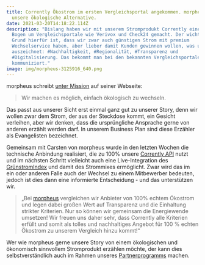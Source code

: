```yaml
---
title: Corrently Ökostrom im ersten Vergleichsportal angekommen. morpheus kennt
  unsere ökologische Alternative.
date: 2021-03-20T14:18:22.114Z
description: "Bislang haben wir mit unserem Stromprodukt Corrently einen weiten
  Bogen um Vergleichsportale wie Verivox und Check24 gemacht. Der wichtigste
  Grund hierfür ist, dass wir zwar auch günstigen Strom mit premium
  Wechselservice haben, aber lieber damit Kunden gewinnen wollen, was uns
  auszeichnet: #Nachhaltigkeit, #Regionalität, #Transparenz und
  #Digitalisierung. Das bekommt man bei den bekannten Vergleichsportalen nicht
  kommuniziert."
image: img/morpheus-3125916_640.png
---
```

morpheus schreibt [unter Mission](https://joinmorpheus.com/de/about-us) auf seiner Webseite: 

> Wir machen es möglich, einfach ökologisch zu wechseln.

Das passt aus unserer Sicht erst einmal ganz gut zu unserer Story, denn wir wollen zwar dem Strom, der aus der Steckdose kommt, ein Gesicht verleihen, aber wir denken, dass die ursprüngliche Ansprache gerne von anderen erzählt werden darf. In unserem Business Plan sind diese Erzähler als Evangelisten bezeichnet.

Gemeinsam mit Carsten von morpheus wurde in den letzten Wochen die technische Anbindung realisiert, die zu 100% unsere [Corrently API](https://corrently.io/) nutzt und im nächsten Schritt vielleicht auch eine Live-Integration des [GrünstromIndex](https://www.gruenstromindex.de/) und damit des Strommixes ermöglicht. Zwar wird das im ein oder anderen Falle auch der Wechsel zu einem Mitbewerber bedeuten, jedoch ist dies dann eine informierte Entscheidung  - und das unterstützen wir.

> „Bei [morpheus](https://joinmorpheus.com/de) vergleichen wir Anbieter von 100% echtem Ökostrom und legen dabei großen Wert auf Transparenz und die Einhaltung strikter Kriterien. Nur so können wir gemeinsam die Energiewende umsetzen! Wir freuen uns daher sehr, dass Corrently alle Kriterien erfüllt und somit als tolles und nachhaltiges Angebot für 100 % echten Ökostrom zu unserem Vergleich hinzu kommt!“

Wer wie morpheus gerne unsere Story von einem ökologischen und ökonomisch sinnvollem Stromprodukt erzählen möchte, der kann dies selbstverständlich auch im Rahmen unseres [Partnerprogramms](/post/corrently-partnerprogramm-gestartet/) machen.